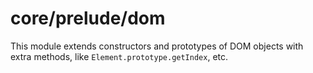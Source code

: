 # core/prelude/dom

This module extends constructors and prototypes of DOM objects with extra methods, like `Element.prototype.getIndex`, etc.
